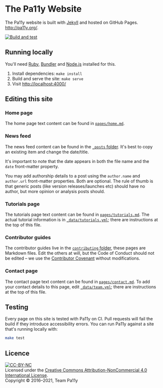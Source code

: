# The Pa11y Website

The Pa11y website is built with [Jekyll] and hosted on GitHub Pages. <http://pa11y.org/>.

[![Build and test](https://github.com/pa11y/pa11y.github.io/actions/workflows/build-and-test.yml/badge.svg)](https://github.com/pa11y/pa11y.github.io/actions/workflows/build-and-test.yml)

## Running locally

You'll need [Ruby], [Bundler] and [Node.js] installed for this.

1. Install dependencies: `make install`
2. Build and serve the site: `make serve`
3. Visit <http://localhost:4000/>

## Editing this site

### Home page

The home page text content can be found in [`pages/home.md`](pages/home.md).

### News feed

The news feed content can be found in the [`_posts` folder](_posts). It's best to copy an existing item and change the date/title.

It's important to note that the date appears in both the file name and the `date` front-matter property.

You may add authorship details to a post using the `author.name` and `author.url` front-matter properties. Both are optional. The rule of thumb is that generic posts (like version releases/launches etc) should have no author, but more opinion or analysis posts should.

### Tutorials page

The tutorials page text content can be found in [`pages/tutorials.md`](pages/tutorials.md). The actual tutorial information is in [`_data/tutorials.yml`](_data/tutorials.yml); there are instructions at the top of this file.

### Contributor guides

The contributor guides live in the [`contributing` folder](contributing), these pages are Markdown files. Edit the others at will, but the Code of Conduct should not be edited – we use the [Contributor Covenant][contributor-covenant] without modifications.

### Contact page

The contact page text content can be found in [`pages/contact.md`](pages/contact.md). To add your contact details to this page, edit [`_data/team.yml`](_data/team.yml); there are instructions at the top of this file.

## Testing

Every page on this site is tested with Pa11y on CI. Pull requests will fail the build if they introduce accessibility errors. You can run Pa11y against a site that's running locally with:

```sh
make test
```

## Licence

[![CC-BY-NC](https://i.creativecommons.org/l/by-nc/4.0/88x31.png)][license]  
Licensed under the [Creative Commons Attribution-NonCommercial 4.0 International License][license].  
Copyright &copy; 2016–2021, Team Pa11y

[bundler]: http://bundler.io/
[contributor-covenant]: http://contributor-covenant.org
[jekyll]: http://jekyllrb.com/
[license]: http://creativecommons.org/licenses/by-nc/4.0/
[node.js]: https://nodejs.org/
[ruby]: https://www.ruby-lang.org/en/
